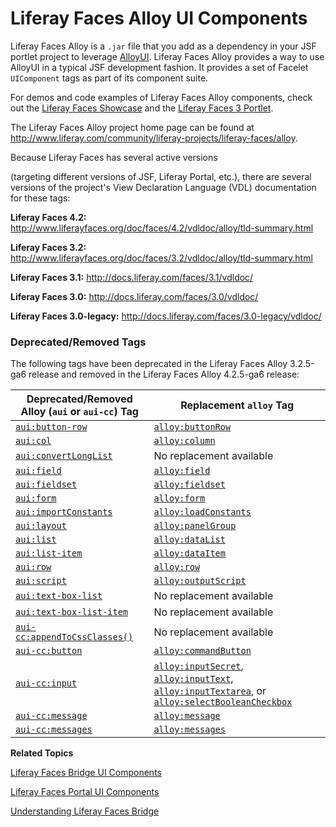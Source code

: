 # Liferay Faces Alloy UI Components [](id=liferay-faces-alloy-ui-components)

<!-- Eventually, this section (and module) needs to be expanded. First, the
reader needs some insight as to what AlloyUI is and why they'd want to use it.
Then, eventually, we need to demonstrate using AlloyUI in a JSF portlet. - Jim
--> 

Liferay Faces Alloy is a `.jar` file that you add as a dependency in your JSF
portlet project to leverage [AlloyUI](http://alloyui.com/). Liferay Faces Alloy
provides a way to use AlloyUI in a typical JSF development fashion. It provides
a set of Facelet `UIComponent` tags as part of its component suite. 

For demos and code examples of Liferay Faces Alloy components, check out the
[Liferay Faces Showcase](www.liferayfaces.org) and the [Liferay Faces 3
Portlet](https://github.com/liferay/liferay-faces/tree/3.2.5-ga6/demos/bridge/liferayfaces3-portlet). 

The Liferay Faces Alloy project home page can be found at
<http://www.liferay.com/community/liferay-projects/liferay-faces/alloy>. 

Because Liferay Faces has several active
versions
<!--(/develop/learning-paths/jsf/-/knowledge_base/6-2/understanding-the-liferay-faces-version-scheme)-->
(targeting different versions of JSF, Liferay Portal, etc.), there are several
versions of the project's View Declaration Language (VDL) documentation for
these tags: 

**Liferay Faces 4.2:** <http://www.liferayfaces.org/doc/faces/4.2/vdldoc/alloy/tld-summary.html> 

**Liferay Faces 3.2:** <http://www.liferayfaces.org/doc/faces/3.2/vdldoc/alloy/tld-summary.html> 

**Liferay Faces 3.1:** <http://docs.liferay.com/faces/3.1/vdldoc/> 

**Liferay Faces 3.0:** <http://docs.liferay.com/faces/3.0/vdldoc/> 

**Liferay Faces 3.0-legacy:** <http://docs.liferay.com/faces/3.0-legacy/vdldoc/> 

### Deprecated/Removed Tags

The following tags have been deprecated in the Liferay Faces Alloy 3.2.5-ga6
release and removed in the Liferay Faces Alloy 4.2.5-ga6 release: 

| Deprecated/Removed Alloy (`aui` or `aui-cc`) Tag | Replacement `alloy` Tag |
| --- | --- |
| [`aui:button-row`](http://www.liferayfaces.org/doc/faces/3.2/vdldoc/aui/button-row.html) | [`alloy:buttonRow`](http://www.liferayfaces.org/doc/faces/3.2/vdldoc/alloy/buttonRow.html) |
| [`aui:col`](http://www.liferayfaces.org/doc/faces/3.2/vdldoc/aui/col.html) | [`alloy:column`](http://www.liferayfaces.org/doc/faces/3.2/vdldoc/alloy/column.html) |
| [`aui:convertLongList`](http://www.liferayfaces.org/doc/faces/3.2/vdldoc/aui/convertLongList.html) | No replacement available |
| [`aui:field`](http://www.liferayfaces.org/doc/faces/3.2/vdldoc/aui/field.html) | [`alloy:field`](http://www.liferayfaces.org/doc/faces/3.2/vdldoc/alloy/field.html) |
| [`aui:fieldset`](http://www.liferayfaces.org/doc/faces/3.2/vdldoc/aui/fieldset.html) | [`alloy:fieldset`](http://www.liferayfaces.org/doc/faces/3.2/vdldoc/alloy/fieldset.html) |
| [`aui:form`](http://www.liferayfaces.org/doc/faces/3.2/vdldoc/aui/form.html) | [`alloy:form`](http://www.liferayfaces.org/doc/faces/3.2/vdldoc/alloy/form.html) |
| [`aui:importConstants`](http://www.liferayfaces.org/doc/faces/3.2/vdldoc/aui/importConstants.html) | [`alloy:loadConstants`](http://www.liferayfaces.org/doc/faces/3.2/vdldoc/alloy/loadConstants.html) |
| [`aui:layout`](http://www.liferayfaces.org/doc/faces/3.2/vdldoc/aui/layout.html) | [`alloy:panelGroup`](http://www.liferayfaces.org/doc/faces/3.2/vdldoc/alloy/panelGroup.html) |
| [`aui:list`](http://www.liferayfaces.org/doc/faces/3.2/vdldoc/aui/list.html) | [`alloy:dataList`](http://www.liferayfaces.org/doc/faces/3.2/vdldoc/alloy/dataList.html) |
| [`aui:list-item`](http://www.liferayfaces.org/doc/faces/3.2/vdldoc/aui/list-item.html) | [`alloy:dataItem`](http://www.liferayfaces.org/doc/faces/3.2/vdldoc/alloy/dataItem.html) |
| [`aui:row`](http://www.liferayfaces.org/doc/faces/3.2/vdldoc/aui/row.html) | [`alloy:row`](http://www.liferayfaces.org/doc/faces/3.2/vdldoc/alloy/row.html) |
| [`aui:script`](http://www.liferayfaces.org/doc/faces/3.2/vdldoc/aui/script.html) | [`alloy:outputScript`](http://www.liferayfaces.org/doc/faces/3.2/vdldoc/alloy/outputScript.html) |
| [`aui:text-box-list`](http://www.liferayfaces.org/doc/faces/3.2/vdldoc/aui/text-box-list.html) | No replacement available |
| [`aui:text-box-list-item`](http://www.liferayfaces.org/doc/faces/3.2/vdldoc/aui/text-box-list-item.html) | No replacement available |
| [`aui-cc:appendToCssClasses()`](http://www.liferayfaces.org/doc/faces/3.2/vdldoc/aui-cc/appendToCssClasses.fn.html) | No replacement available |
| [`aui-cc:button`](http://www.liferayfaces.org/doc/faces/3.2/vdldoc/aui-cc/button.html) | [`alloy:commandButton`](http://www.liferayfaces.org/doc/faces/3.2/vdldoc/alloy/commandButton.html) |
| [`aui-cc:input`](http://www.liferayfaces.org/doc/faces/3.2/vdldoc/aui-cc/input.html) | [`alloy:inputSecret`](http://www.liferayfaces.org/doc/faces/3.2/vdldoc/alloy/inputSecret.html), [`alloy:inputText`](http://www.liferayfaces.org/doc/faces/3.2/vdldoc/alloy/inputText.html), [`alloy:inputTextarea`](http://www.liferayfaces.org/doc/faces/3.2/vdldoc/alloy/inputTextarea.html), or [`alloy:selectBooleanCheckbox`](http://www.liferayfaces.org/doc/faces/3.2/vdldoc/alloy/selectBooleanCheckbox.html) |
| [`aui-cc:message`](http://www.liferayfaces.org/doc/faces/3.2/vdldoc/aui-cc/message.html) | [`alloy:message`](http://www.liferayfaces.org/doc/faces/3.2/vdldoc/alloy/message.html) |
| [`aui-cc:messages`](http://www.liferayfaces.org/doc/faces/3.2/vdldoc/aui-cc/messages.html) | [`alloy:messages`](http://www.liferayfaces.org/doc/faces/3.2/vdldoc/alloy/messages.html) |

**Related Topics**

[Liferay Faces Bridge UI Components](/develop/tutorials/-/knowledge_base/6-2/tutorials/liferay-faces-bridge-ui-components)

[Liferay Faces Portal UI Components](/develop/tutorials/-/knowledge_base/6-2/tutorials/liferay-faces-portal-ui-components)

[Understanding Liferay Faces Bridge](/develop/tutorials-jsf-test/-/knowledge_base/tutorials-test-jsf/understanding-liferay-faces-bridge)
